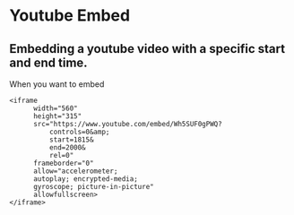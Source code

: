 # Youtube Embed

## Embedding a youtube video with a specific start and end time.
When you want to embed 

```
<iframe 
      width="560" 
      height="315" 
      src="https://www.youtube.com/embed/Wh5SUF0gPWQ?
          controls=0&amp;
          start=1815&
          end=2000&
          rel=0" 
      frameborder="0" 
      allow="accelerometer; 
      autoplay; encrypted-media; 
      gyroscope; picture-in-picture" 
      allowfullscreen>
</iframe>
```
